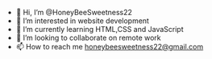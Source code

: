 - 👋 Hi, I’m @HoneyBeeSweetness22
- 👀 I’m interested in website development
- 🌱 I’m currently learning HTML,CSS and JavaScript
- 💞️ I’m looking to collaborate on remote work
- 📫 How to reach me honeybeesweetness22@gmail.com

<!---
HoneyBeeSweetness22/HoneyBeeSweetness22 is a ✨ special ✨ repository because its `README.md` (this file) appears on your GitHub profile.
You can click the Preview link to take a look at your changes.
--->
